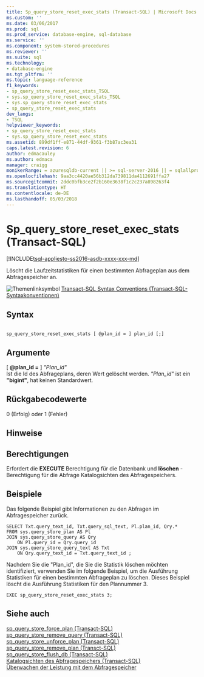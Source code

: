 ```yaml
---
title: Sp_query_store_reset_exec_stats (Transact-SQL) | Microsoft Docs
ms.custom: ''
ms.date: 03/06/2017
ms.prod: sql
ms.prod_service: database-engine, sql-database
ms.service: ''
ms.component: system-stored-procedures
ms.reviewer: ''
ms.suite: sql
ms.technology:
- database-engine
ms.tgt_pltfrm: ''
ms.topic: language-reference
f1_keywords:
- sp_query_store_reset_exec_stats_TSQL
- sys.sp_query_store_reset_exec_stats_TSQL
- sys.sp_query_store_reset_exec_stats
- sp_query_store_reset_exec_stats
dev_langs:
- TSQL
helpviewer_keywords:
- sp_query_store_reset_exec_stats
- sys.sp_query_store_reset_exec_stats
ms.assetid: 899df1ff-e871-44df-9361-f3b87ac3ea31
caps.latest.revision: 6
author: edmacauley
ms.author: edmaca
manager: craigg
monikerRange: = azuresqldb-current || >= sql-server-2016 || = sqlallproducts-allversions
ms.openlocfilehash: 9aa3cc4420ae56b312da739811da4112691ffa27
ms.sourcegitcommit: 2ddc0bfb3ce2f2b160e3638f1c2c237a898263f4
ms.translationtype: HT
ms.contentlocale: de-DE
ms.lasthandoff: 05/03/2018
---
```

# <a name="spquerystoreresetexecstats-transact-sql"></a>Sp_query_store_reset_exec_stats (Transact-SQL)
[!INCLUDE[tsql-appliesto-ss2016-asdb-xxxx-xxx-md](../../includes/tsql-appliesto-ss2016-asdb-xxxx-xxx-md.md)]

  Löscht die Laufzeitstatistiken für einen bestimmten Abfrageplan aus dem Abfragespeicher an.  
  
 ![Themenlinksymbol](../../database-engine/configure-windows/media/topic-link.gif "Topic link icon") [Transact-SQL Syntax Conventions (Transact-SQL-Syntaxkonventionen)](../../t-sql/language-elements/transact-sql-syntax-conventions-transact-sql.md)  
  
## <a name="syntax"></a>Syntax  
  
```  
  
sp_query_store_reset_exec_stats [ @plan_id = ] plan_id [;]  
```  
  
## <a name="arguments"></a>Argumente  
 [  **@plan_id =** ] *"Plan_id"*  
 Ist die Id des Abfrageplans, deren Wert gelöscht werden. *"Plan_id"* ist ein **"bigint"**, hat keinen Standardwert.  
  
## <a name="return-code-values"></a>Rückgabecodewerte  
 0 (Erfolg) oder 1 (Fehler)  
  
## <a name="remarks"></a>Hinweise  
  
## <a name="permissions"></a>Berechtigungen  
 Erfordert die **EXECUTE** Berechtigung für die Datenbank und **löschen** -Berechtigung für die Abfrage Katalogsichten des Abfragespeichers.  
  
## <a name="examples"></a>Beispiele  
 Das folgende Beispiel gibt Informationen zu den Abfragen im Abfragespeicher zurück.  
  
```  
SELECT Txt.query_text_id, Txt.query_sql_text, Pl.plan_id, Qry.*  
FROM sys.query_store_plan AS Pl  
JOIN sys.query_store_query AS Qry  
    ON Pl.query_id = Qry.query_id  
JOIN sys.query_store_query_text AS Txt  
    ON Qry.query_text_id = Txt.query_text_id ;  
```  
  
 Nachdem Sie die "Plan_id", die Sie die Statistik löschen möchten identifiziert, verwenden Sie im folgende Beispiel, um die Ausführung Statistiken für einen bestimmten Abfrageplan zu löschen. Dieses Beispiel löscht die Ausführung Statistiken für den Plannummer 3.  
  
```  
EXEC sp_query_store_reset_exec_stats 3;  
```  
  
## <a name="see-also"></a>Siehe auch  
 [sp_query_store_force_plan &#40;Transact-SQL&#41;](../../relational-databases/system-stored-procedures/sp-query-store-force-plan-transact-sql.md)   
 [sp_query_store_remove_query &#40;Transact-SQL&#41;](../../relational-databases/system-stored-procedures/sp-query-store-remove-query-transact-sql.md)   
 [sp_query_store_unforce_plan &#40;Transact-SQL&#41;](../../relational-databases/system-stored-procedures/sp-query-store-unforce-plan-transact-sql.md)   
 [sp_query_store_remove_plan &#40;Transct-SQL&#41;](../../relational-databases/system-stored-procedures/sp-query-store-remove-plan-transct-sql.md)   
 [sp_query_store_flush_db &#40;Transact-SQL&#41;](../../relational-databases/system-stored-procedures/sp-query-store-flush-db-transact-sql.md)   
 [Katalogsichten des Abfragespeichers &#40;Transact-SQL&#41;](../../relational-databases/system-catalog-views/query-store-catalog-views-transact-sql.md)   
 [Überwachen der Leistung mit dem Abfragespeicher](../../relational-databases/performance/monitoring-performance-by-using-the-query-store.md)  
  
  
